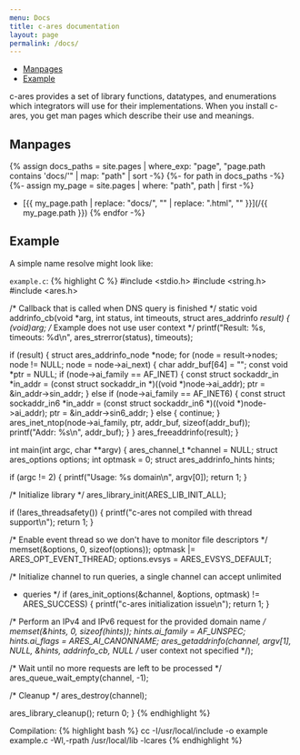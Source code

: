 ```yaml
---
menu: Docs
title: c-ares documentation
layout: page
permalink: /docs/
---
```


- [Manpages](#manpages)
- [Example](#example)

c-ares provides a set of library functions, datatypes, and enumerations
which integrators will use for their implementations.  When you install c-ares,
you get man pages which describe their use and meanings.

## Manpages

{% assign docs_paths = site.pages | where_exp: "page", "page.path contains 'docs/'" | map: "path" | sort -%}
{%- for path in docs_paths -%}
	{%- assign my_page = site.pages | where: "path", path | first -%}
- [{{ my_page.path | replace: "docs/", "" | replace: ".html", "" }}](/{{ my_page.path }})
{% endfor -%}

## Example
A simple name resolve might look like:

`example.c`:
{% highlight C %}
#include <stdio.h>
#include <string.h>
#include <ares.h>

/* Callback that is called when DNS query is finished */
static void addrinfo_cb(void *arg, int status, int timeouts,
                        struct ares_addrinfo *result)
{
  (void)arg; /* Example does not use user context */
  printf("Result: %s, timeouts: %d\n", ares_strerror(status), timeouts);

  if (result) {
    struct ares_addrinfo_node *node;
    for (node = result->nodes; node != NULL; node = node->ai_next) {
      char        addr_buf[64] = "";
      const void *ptr          = NULL;
      if (node->ai_family == AF_INET) {
        const struct sockaddr_in *in_addr =
          (const struct sockaddr_in *)((void *)node->ai_addr);
        ptr = &in_addr->sin_addr;
      } else if (node->ai_family == AF_INET6) {
        const struct sockaddr_in6 *in_addr =
          (const struct sockaddr_in6 *)((void *)node->ai_addr);
        ptr = &in_addr->sin6_addr;
      } else {
        continue;
      }
      ares_inet_ntop(node->ai_family, ptr, addr_buf, sizeof(addr_buf));
      printf("Addr: %s\n", addr_buf);
    }
  }
  ares_freeaddrinfo(result);
}

int main(int argc, char **argv)
{
  ares_channel_t            *channel = NULL;
  struct ares_options        options;
  int                        optmask = 0;
  struct ares_addrinfo_hints hints;

  if (argc != 2) {
    printf("Usage: %s domain\n", argv[0]);
    return 1;
  }

  /* Initialize library */
  ares_library_init(ARES_LIB_INIT_ALL);

  if (!ares_threadsafety()) {
    printf("c-ares not compiled with thread support\n");
    return 1;
  }

  /* Enable event thread so we don't have to monitor file descriptors */
  memset(&options, 0, sizeof(options));
  optmask      |= ARES_OPT_EVENT_THREAD;
  options.evsys = ARES_EVSYS_DEFAULT;

  /* Initialize channel to run queries, a single channel can accept unlimited
   * queries */
  if (ares_init_options(&channel, &options, optmask) != ARES_SUCCESS) {
    printf("c-ares initialization issue\n");
    return 1;
  }

  /* Perform an IPv4 and IPv6 request for the provided domain name */
  memset(&hints, 0, sizeof(hints));
  hints.ai_family = AF_UNSPEC;
  hints.ai_flags  = ARES_AI_CANONNAME;
  ares_getaddrinfo(channel, argv[1], NULL, &hints, addrinfo_cb,
                   NULL /* user context not specified */);

  /* Wait until no more requests are left to be processed */
  ares_queue_wait_empty(channel, -1);

  /* Cleanup */
  ares_destroy(channel);

  ares_library_cleanup();
  return 0;
}
{% endhighlight %}

Compilation:
{% highlight bash %}
cc -I/usr/local/include -o example example.c -Wl,-rpath /usr/local/lib -lcares
{% endhighlight %}



